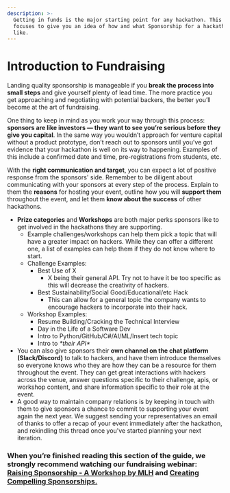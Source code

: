 ```yaml
---
description: >-
  Getting in funds is the major starting point for any hackathon. This article
  focuses to give you an idea of how and what Sponsorship for a hackathon looks
  like.
---
```


# Introduction to Fundraising

Landing quality sponsorship is manageable if you **break the process into small steps** and give yourself plenty of lead time. The more practice you get approaching and negotiating with potential backers, the better you’ll become at the art of fundraising.

One thing to keep in mind as you work your way through this process: **sponsors are like investors — they want to see you’re serious before they give you capital**. In the same way you wouldn’t approach for venture capital without a product prototype, don’t reach out to sponsors until you’ve got evidence that your hackathon is well on its way to happening. Examples of this include a confirmed date and time, pre-registrations from students, etc.

With the **right communication and target**, you can expect a lot of positive response from the sponsors' side. Remember to be diligent about communicating with your sponsors at every step of the process. Explain to them the **reasons** for hosting your event, outline how you will **support them** throughout the event, and let them **know about the success** of other hackathons.

* **Prize categories** and **Workshops** are both major perks sponsors like to get involved in the hackathons they are supporting. &#x20;
  * Example challenges/workshops can help them pick a topic that will have a greater impact on hackers. While they can offer a different one, a list of examples can help them if they do not know where to start.&#x20;
  * Challenge Examples:
    * Best Use of X &#x20;
      * X being their general API. Try not to have it be too specific as this will decrease the creativity of hackers.&#x20;
    * Best Sustainability/Social Good/Educational/etc Hack
      * This can allow for a general topic the company wants to encourage hackers to incorporate into their hack.
  * Workshop Examples:
    * Resume Building/Cracking the Technical Interview
    * Day in the Life of a Software Dev
    * Intro to Python/GitHub/C#/AI/ML/Insert tech topic
    * Intro to _\*their API\*_
* You can also give sponsors their **own channel on the chat platform (Slack/Discord)** to talk to hackers, and have them introduce themselves so everyone knows who they are how they can be a resource for them throughout the event. They can get great interactions with hackers across the venue, answer questions specific to their challenge, apis, or workshop content, and share information specific to their role at the event.&#x20;
* A good way to maintain company relations is by keeping in touch with them to give sponsors a chance to commit to supporting your event again the next year. We suggest sending your representatives an email of thanks to offer a recap of your event immediately after the hackathon, and rekindling this thread once you've started planning your next iteration.

### When you’re finished reading this section of the guide, we strongly recommend watching our fundraising webinar: [Raising Sponsorship - A Workshop by MLH](https://www.youtube.com/watch?v=QI9NVe2wA5w) and [Creating Compelling Sponsorships. ](https://www.youtube.com/watch?v=W9miqQzxT-0)
